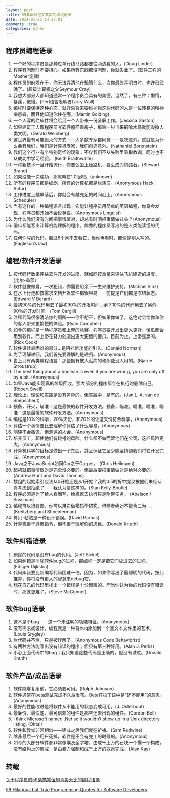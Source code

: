```yaml
---
layout: post
title: 59条幽默但又真实的编程语录
date: 2014-01-22 14:27:01
comments: true
categories: other
---
```

## 程序员编程语录

1. 一个好的程序员是那种过单行线马路都要往两边看的人。(Doug Linder)
2. 程序有问题时不要担心。如果所有东西都没问题，你就失业了。(软件工程的Mosher定律)
3. 程序员的麻烦在于，你无法弄清他在捣腾什么，当你最终弄明白时，也许已经晚了。(超级计算机之父Seymour Cray)
4. 我想大部分人都知道通常一个程序员会具有的美德。当然了，有三种：懒惰，暴躁，傲慢。(Perl语言发明者Larry Wall)
5. 编程时要保持这种心态：就好象将来要维护你这些代码的人是一位残暴的精神病患者，而且他知道你住在哪。(Martin Golding)
6. 一个人写的烂软件将会给另一个人带来一份全职工作。(Jessica Gaston)
7. 如果建筑工人像程序员写软件那样盖房子，那第一只飞来的啄木鸟就能毁掉人类文明。(Gerald Weinberg)
8. 这世界最有可能毁灭的方式——大多数专家都同意——是次意外。这就是为什么会有我们，我们是计算机专家，我们创造意外。(Nathaniel Borenstein)
9. 我们这个行业有个特别奇怪的现象：不仅我们不从失败里吸取教训，同时也不从成功中学习经验。 (Keith  Braithwaite)
10. 一种新技术一旦开始流行，你要么坐上压路机，要么成为铺路石。(Stewart Brand)
11. 如果没能一次成功，那就叫它1.0版吧。(unknown)
12. 所有的程序员都是编剧，所有的计算机都是烂演员。(Anonymous Hack Actor)
13. 工作进度上越早落后，你就会有越充足的时间赶上。(Anonymous Scheduler)
14. 当有这样的一种编程语言出现：它能让程序员用简单的英语编程，你将会发现，程序员都开始不会说英语。(Anonymous Linguist)
15. 为什么我们没有时间把事情做对，却总有时间把事情做过头？(Anonymous)
16. 傻瓜都能写出计算机能理解的程序。优秀的程序员写出的是人类能读懂的代码。
17. 任何你写的代码，超过6个月不去看它，当你再看时，都像是别人写的。(Eagleson’s law)

## 编程/软件开发语录

1. 按代码行数来评估软件开发的进度，就如同按重量来评估飞机建造的进度。(比尔-盖茨)
2. 软件就像做爱。一次犯错，你需要用余下一生来维护支持。(Michael Sinz)
3. 在水上行走和按需求文档开发软件都很容易——前提是它们都是冻结状态。(Edward V Berard)
4. 最初90%的代码用去了最初90%的开发时间…余下10%的代码用去了另外90%的开发时间。(Tom Cargill)
5. 注释代码很像清洁你的厕所——你不想干，但如果你做了，这绝对会给你和你的客人带来更愉悦的体验。(Ryan Campbell)
6. 如今的编程是一场程序员和上帝的竞赛，程序员要开发出更大更好、傻瓜都会用到软件。而上帝在努力创造出更大更傻的傻瓜。目前为止，上帝是赢的。(Rick Cook)
7. 软件设计最困难的部分…是阻挡新功能的引入。(Donald Norman)
8. 为了理解递归，我们首先要理解的是递归。(Anonymous)
9. 世上只有两类编程语言：那些拥有被人诟病的和那些没人用的。(Bjarne Stroustrup)
10. The best thing about a boolean is even if you are wrong, you are only off by a bit. (Anonymous)
11. 如果Java能实现真的垃圾回收，那大部分的程序都会在执行时删除自己。(Robert Swell)
12. 理论上，理论和实践是没有差异的。但实践中，是有的。(Jan L. A. van de Snepscheut)
13. 预备，开火，瞄准：这是最快的软件开发方法。预备，瞄准，瞄准，瞄准，瞄准：这是最慢的软件开发方法。(Anonymous)
14. 编程是10%的科学，20%天份，和70%的让这天份符合科学。(Anonymous)
15. 评估一个事情要比去理解你评估了什么容易。(Anonymous)
16. 测评不会撒谎，但测评的人会。(Anonymous)
17. 培养员工，即使他们有跳槽的风险。什么都不做而留他们在公司，这样风险更大。(Anonymous)
18. 计算机科学的目标是做出一个东西，并且保证它至少能坚持到我们将它开发完成。(Anonymous)
19. Java之于JavaScript如同Car之于Carpet。 (Chris Heilmann)
20. 起初就把事情做对是完全没必要的。但最后要把事情做对是绝对必要的。(Andrew Hunt and David Thomas)
21. 数组的起始索引应该从0开始还是从1开始？我的0.5的折中提议被他们未经认真考虑到拒绝了——我认为是这样的。(Stan Kelly-Bootle)
22. 程序必须是为了给人看而写，给机器去执行只是附带任务。 (Abelson / Sussman)
23. 编程可以很有趣，你可以用它做密码学研究，但两者绝对不能合二为一。(Kreitzberg and Shneiderman)
24. 拷贝-粘贴是一种设计错误。(David Parnas)
25. 计算机善于遵循指令，但不善于理解你的思维。(Donald Knuth)


## 软件纠错语录

1. 删除的代码是没有bug的代码。(Jeff Sickel)
2. 如果纠错是消除软件bug的过程，那编程一定是把它们放进去的过程。(Edsger Dijkstra)
3. 代码纠错要比新编写代码困难一倍。因为，如果你写出了最聪明的代码，按此推算，你将没有更大的智慧来debug它。
4. 想在自己的代码里找出一个错误是十分困难的。而当你认为你的代码没有错误时，那就更难了。(Steve McConnel)

## 软件bug语录

1. 这不是个bug——这一个未注明的功能特征。(Anonymous)
2. 没有需求或设计，编程就是一种将bug添加到一个空文本文件里的艺术。(Louis Srygley)
3. 烂代码并不烂，只是被误解了。(Anonymous Code Behaviorist)
4. 有两种方法能写出没有错误的程序；但只有第三种好用。(Alan J. Perlis)
5. 小心上面代码中的bug；我只知道这些代码是正确的，但没有试过。(Donald Knuth)

## 软件产品/成品语录

1. 软件能够复用前，它必须要可用。(Ralph Johnson)
2. 软件通常在beta测试完成不久后发布。Beta在拉丁语中是“还不能用”的意思。(Anonymous)
3. 最好的性能改进是将软件从不能用的状态变成可用。(J. Osterhout)
4. 最廉价、最快速、最可信赖的组件是那些还未出现的组件。(Gordon Bell)
5. I think Microsoft named .Net so it wouldn’t show up in a Unix directory listing. (Oktal)
6. 软件和教堂非常相似——建成之后我们就在祈祷。(Sam Redwine)
7. 除非最后一个用户死掉，软件是不会有完工的时候的。(Anonymous)
8. 如今的大部分软件都非常像埃及金字塔，由成千上万的石块一个摞一个构成，没有结构上的集成，是由暴力强制和成千上万的奴隶完成。(Alan Kay)


## 转载

[关于程序员的59条搞笑但却真实无比的编程语录](http://www.aqee.net/59-hilarious-but-true-programming-quotes-for-software-developers/)

[59 Hilarious but True Programming Quotes for Software Developers](http://theprofessionalspoint.blogspot.com/2013/09/59-hilarious-but-true-programming.html)
